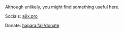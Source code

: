 Although unlikely, you might find something useful here.

Socials: [a9x.pro](https://a9x.pro)

Donate: [hapara.fail/donate](https://hapara.fail/donate)
